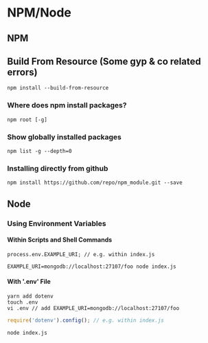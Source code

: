 # NPM/Node

## NPM

## Build From Resource (Some gyp & co related errors)

    npm install --build-from-resource

### Where does npm install packages?

`npm root [-g]`

### Show globally installed packages

`npm list -g --depth=0`

### Installing directly from github

`npm install https://github.com/repo/npm_module.git --save`

## Node

### Using Environment Variables

#### Within Scripts and Shell Commands

```shell
process.env.EXAMPLE_URI; // e.g. within index.js
```
```
EXAMPLE_URI=mongodb://localhost:27107/foo node index.js
```
#### With '.env' File

```shell
yarn add dotenv
touch .env
vi .env // add EXAMPLE_URI=mongodb://localhost:27107/foo
```

```js
require('dotenv').config(); // e.g. within index.js
```
```
node index.js
```
